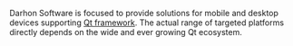 <p class="text-align-justify">
    Darhon Software is focused to provide solutions for mobile and desktop devices supporting <a href="http://www.qt.io/">Qt framework</a>. The actual range of targeted platforms directly depends on the wide and ever growing Qt ecosystem.
</p>
